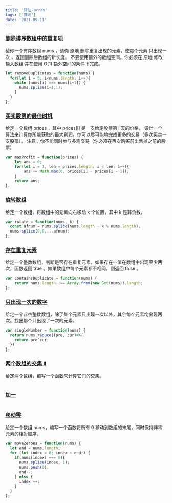 ```yaml
---
title: '算法-array'
tags: ['算法']
date: '2021-09-11'
---
```

### [删除排序数组中的重复项](https://leetcode-cn.com/leetbook/read/top-interview-questions-easy/x2gy9m/)

给你一个有序数组 nums ，请你 原地 删除重复出现的元素，使每个元素 只出现一次 ，返回删除后数组的新长度。
不要使用额外的数组空间，你必须在 原地 修改输入数组 并在使用 O(1) 额外空间的条件下完成。

```js
let removeDuplicates = function(nums) {
  for(let i = 0; i<nums.length; i++){
    while (nums[i] === nums[i+1]) {
      nums.splice(i+1,1);
    }
  }
};
```
### [买卖股票的最佳时机](https://leetcode-cn.com/leetbook/read/top-interview-questions-easy/x2zsx1/)
给定一个数组 prices ，其中 prices[i] 是一支给定股票第 i 天的价格。
设计一个算法来计算你所能获取的最大利润。你可以尽可能地完成更多的交易（多次买卖一支股票）。
注意：你不能同时参与多笔交易（你必须在再次购买前出售掉之前的股票）
```js
var maxProfit = function(prices) {
    let ans = 0;
    for(let i = 1, len = prices.length; i < len; i++){
        ans += Math.max(0, prices[i] - prices[i - 1]);
    }
    return ans;
};
```
### [旋转数组](https://leetcode-cn.com/leetbook/read/top-interview-questions-easy/x2skh7/)
给定一个数组，将数组中的元素向右移动 k 个位置，其中 k 是非负数。
```js
var rotate = function(nums, k) {
  const afnum = nums.splice(nums.length - k % nums.length);
  nums.splice(0,0,...afnum);
};
```
### [存在重复元素](https://leetcode-cn.com/leetbook/read/top-interview-questions-easy/x248f5/)
给定一个整数数组，判断是否存在重复元素。如果存在一值在数组中出现至少两次，函数返回 true 。如果数组中每个元素都不相同，则返回 false 。
```js
var containsDuplicate = function(nums) {
    return nums.length !== Array.from(new Set(nums)).length;
};
```

### [只出现一次的数字](https://leetcode-cn.com/leetbook/read/top-interview-questions-easy/x21ib6/)
给定一个非空整数数组，除了某个元素只出现一次以外，其余每个元素均出现两次。找出那个只出现了一次的元素。

```js
var singleNumber = function(nums) {
  return nums.reduce((pre, cur)=>{
    return pre^cur;
  })
};
```
### [两个数组的交集 II](https://leetcode-cn.com/leetbook/read/top-interview-questions-easy/x2y0c2/)
给定两个数组，编写一个函数来计算它们的交集。
```js
```
### [加一](https://leetcode-cn.com/leetbook/read/top-interview-questions-easy/x2cv1c/)
```js
```
### [移动零](https://leetcode-cn.com/leetbook/read/top-interview-questions-easy/x2ba4i/)
给定一个数组 nums，编写一个函数将所有 0 移动到数组的末尾，同时保持非零元素的相对顺序。
```js
var moveZeroes = function(nums) {
  let end = nums.length;
  for (let index = 0; index < end;) {
    if(nums[index] === 0){
      nums.splice(index, 1);
      nums.push(0);
      end--;
    } else {
      index ++;
    }
  }
};
```